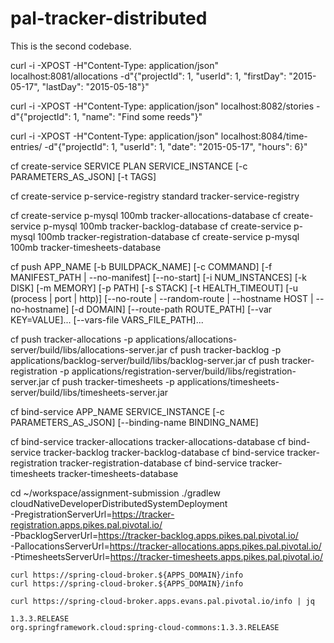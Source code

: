# pal-tracker-distributed

This is the second codebase.

curl -i -XPOST -H"Content-Type: application/json" localhost:8081/allocations -d"{\"projectId\": 1, \"userId\": 1, \"firstDay\": \"2015-05-17\", \"lastDay\": \"2015-05-18\"}"

curl -i -XPOST -H"Content-Type: application/json" localhost:8082/stories -d"{\"projectId\": 1, \"name\": \"Find some reeds\"}"

curl -i -XPOST -H"Content-Type: application/json" localhost:8084/time-entries/ -d"{\"projectId\": 1, \"userId\": 1, \"date\": \"2015-05-17\", \"hours\": 6}"

cf create-service SERVICE PLAN SERVICE_INSTANCE [-c PARAMETERS_AS_JSON] [-t TAGS]

cf create-service p-service-registry standard tracker-service-registry

cf create-service p-mysql 100mb tracker-allocations-database
cf create-service p-mysql 100mb tracker-backlog-database
cf create-service p-mysql 100mb tracker-registration-database
cf create-service p-mysql 100mb tracker-timesheets-database

cf push APP_NAME [-b BUILDPACK_NAME] [-c COMMAND] [-f MANIFEST_PATH | --no-manifest] [--no-start]
   [-i NUM_INSTANCES] [-k DISK] [-m MEMORY] [-p PATH] [-s STACK] [-t HEALTH_TIMEOUT] [-u (process | port | http)]
   [--no-route | --random-route | --hostname HOST | --no-hostname] [-d DOMAIN] [--route-path ROUTE_PATH] [--var KEY=VALUE]... [--vars-file VARS_FILE_PATH]...

cf push tracker-allocations -p applications/allocations-server/build/libs/allocations-server.jar
cf push tracker-backlog -p applications/backlog-server/build/libs/backlog-server.jar
cf push tracker-registration -p applications/registration-server/build/libs/registration-server.jar
cf push tracker-timesheets -p applications/timesheets-server/build/libs/timesheets-server.jar

cf bind-service APP_NAME SERVICE_INSTANCE [-c PARAMETERS_AS_JSON] [--binding-name BINDING_NAME]

cf bind-service tracker-allocations tracker-allocations-database
cf bind-service tracker-backlog tracker-backlog-database
cf bind-service tracker-registration tracker-registration-database
cf bind-service tracker-timesheets tracker-timesheets-database


cd ~/workspace/assignment-submission
./gradlew cloudNativeDeveloperDistributedSystemDeployment \
    -PregistrationServerUrl=https://tracker-registration.apps.pikes.pal.pivotal.io/ \
    -PbacklogServerUrl=https://tracker-backlog.apps.pikes.pal.pivotal.io/ \
    -PallocationsServerUrl=https://tracker-allocations.apps.pikes.pal.pivotal.io/ \
    -PtimesheetsServerUrl=https://tracker-timesheets.apps.pikes.pal.pivotal.io/

    curl https://spring-cloud-broker.${APPS_DOMAIN}/info
    curl https://spring-cloud-broker.${APPS_DOMAIN}/info

    curl https://spring-cloud-broker.apps.evans.pal.pivotal.io/info | jq

    1.3.3.RELEASE
    org.springframework.cloud:spring-cloud-commons:1.3.3.RELEASE